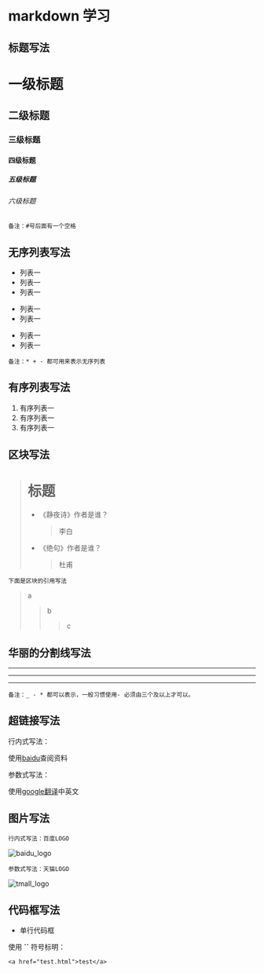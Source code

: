 # markdown 学习

## 标题写法

# 一级标题
## 二级标题
### 三级标题
#### 四级标题
##### 五级标题
###### 六级标题
```
备注：#号后面有一个空格
```
## 无序列表写法

* 列表一
* 列表一
* 列表一
+ 列表一
+ 列表一
- 列表一
- 列表一
```
备注：* + - 都可用来表示无序列表
```
## 有序列表写法

1. 有序列表一
1. 有序列表一
1. 有序列表一

## 区块写法

> # 标题
> * 《静夜诗》作者是谁？
>   > 李白
> * 《绝句》作者是谁？
>   > 杜甫
```
下面是区块的引用写法
```
> a
>> b
>>> c

## 华丽的分割线写法
_ _ _
---
***
```
备注：_ - * 都可以表示，一般习惯使用- 必须由三个及以上才可以。
```
## 超链接写法

行内式写法：

使用[baidu](https://www.baidu.com/)查阅资料

参数式写法：

[google翻译]:https://translate.google.cn/

使用[google翻译]中英文

## 图片写法

```
行内式写法：百度LOGO
```
![baidu_logo](https://www.baidu.com/img/bd_logo1.png)

```
参数式写法：天猫LOGO
```
[tmall_logo]:https://ss0.bdstatic.com/70cFuHSh_Q1YnxGkpoWK1HF6hhy/it/u=3289498248,2263951874&fm=27&gp=0.jpg
![tmall_logo]

## 代码框写法

* 单行代码框

使用 **\`\`** 符号标明：

`<a href="test.html">test</a>`
